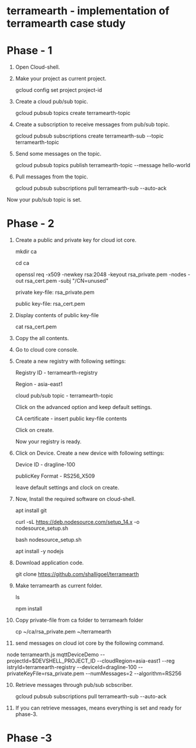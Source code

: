 # terramearth - implementation of terramearth case study

# Phase - 1

1. Open Cloud-shell.

2. Make your project as current project.

    gcloud config set project project-id

3. Create a cloud pub/sub topic.

   gcloud pubsub topics create terramearth-topic

4. Create a subscription to receive messages from pub/sub topic.

   gcloud pubsub subscriptions create terramearth-sub --topic terramearth-topic

5. Send some messages on the topic.

   gcloud pubsub topics publish terramearth-topic --message hello-world

6. Pull messages from the topic.

   gcloud pubsub subscriptions pull terramearth-sub --auto-ack


Now your pub/sub topic is set.



# Phase - 2

1. Create a public and private key for cloud iot core.
   
   mkdir ca

   cd ca

   openssl req -x509 -newkey rsa:2048 -keyout rsa_private.pem -nodes -out rsa_cert.pem -subj "/CN=unused"

   private key-file: rsa_private.pem

   public key-file: rsa_cert.pem

2. Display contents of public key-file
 
   cat rsa_cert.pem

3. Copy the all contents.

4. Go to cloud core console.

5. Create a new registry with following settings:
   
    Registry ID - terramearth-registry

    Region - asia-east1

    cloud pub/sub topic - terramearth-topic

    Click on the advanced option and keep default settings. 

    CA certificate - insert public key-file contents

    Click on create.

    Now your registry is ready.

6. Click on Device. Create a new device with following settings:

    Device ID - dragline-100

    publicKey Format - RS256_X509

    leave default settings and clock on create.

7.  Now, Install the required software on cloud-shell.

    apt install git

    curl -sL https://deb.nodesource.com/setup_14.x -o nodesource_setup.sh

    bash nodesource_setup.sh

    apt install -y nodejs

6.  Download application code.
     
     git clone https://github.com/shalligoel/terramearth

7. Make terramearth as current folder.

   ls

   npm install

8. Copy private-file from ca folder to terramearh folder

   cp ~/ca/rsa_private.pem ~/terramearth

9.  send messages on cloud iot core by the following command.


   node terramearth.js mqttDeviceDemo --projectId=$DEVSHELL_PROJECT_ID --cloudRegion=asia-east1 --reg
istryId=terramearth-registry --deviceId=dragline-100 --privateKeyFile=rsa_private.pem --numMessages=2 --algorithm=RS256


10. Retrieve messages through pub/sub scbscriber.
    
    gcloud pubsub subscriptions pull terramearth-sub --auto-ack


11. If you can retrieve messages, means everything is set and ready for phase-3.



# Phase -3 
